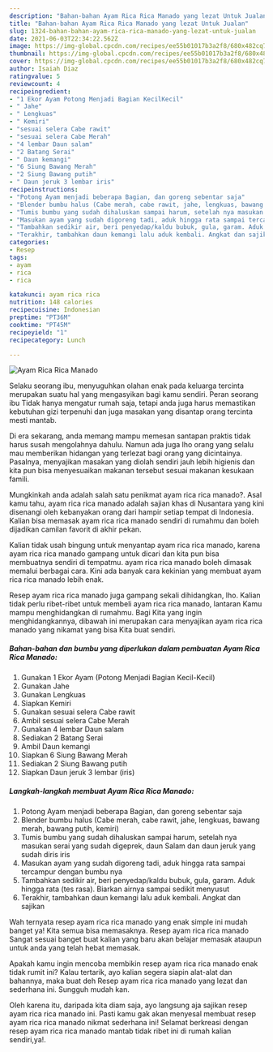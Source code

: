 ```yaml
---
description: "Bahan-bahan Ayam Rica Rica Manado yang lezat Untuk Jualan"
title: "Bahan-bahan Ayam Rica Rica Manado yang lezat Untuk Jualan"
slug: 1324-bahan-bahan-ayam-rica-rica-manado-yang-lezat-untuk-jualan
date: 2021-06-03T22:34:22.562Z
image: https://img-global.cpcdn.com/recipes/ee55b01017b3a2f8/680x482cq70/ayam-rica-rica-manado-foto-resep-utama.jpg
thumbnail: https://img-global.cpcdn.com/recipes/ee55b01017b3a2f8/680x482cq70/ayam-rica-rica-manado-foto-resep-utama.jpg
cover: https://img-global.cpcdn.com/recipes/ee55b01017b3a2f8/680x482cq70/ayam-rica-rica-manado-foto-resep-utama.jpg
author: Isaiah Diaz
ratingvalue: 5
reviewcount: 4
recipeingredient:
- "1 Ekor Ayam Potong Menjadi Bagian KecilKecil"
- " Jahe"
- " Lengkuas"
- " Kemiri"
- "sesuai selera Cabe rawit"
- "sesuai selera Cabe Merah"
- "4 lembar Daun salam"
- "2 Batang Serai"
- " Daun kemangi"
- "6 Siung Bawang Merah"
- "2 Siung Bawang putih"
- " Daun jeruk 3 lembar iris"
recipeinstructions:
- "Potong Ayam menjadi beberapa Bagian, dan goreng sebentar saja"
- "Blender bumbu halus (Cabe merah, cabe rawit, jahe, lengkuas, bawang merah, bawang putih, kemiri)"
- "Tumis bumbu yang sudah dihaluskan sampai harum, setelah nya masukan serai yang sudah digeprek, daun Salam dan daun jeruk yang sudah diris iris"
- "Masukan ayam yang sudah digoreng tadi, aduk hingga rata sampai tercampur dengan bumbu nya"
- "Tambahkan sedikir air, beri penyedap/kaldu bubuk, gula, garam. Aduk hingga rata (tes rasa). Biarkan airnya sampai sedikit menyusut"
- "Terakhir, tambahkan daun kemangi lalu aduk kembali. Angkat dan sajikan"
categories:
- Resep
tags:
- ayam
- rica
- rica

katakunci: ayam rica rica 
nutrition: 148 calories
recipecuisine: Indonesian
preptime: "PT36M"
cooktime: "PT45M"
recipeyield: "1"
recipecategory: Lunch

---
```



![Ayam Rica Rica Manado](https://img-global.cpcdn.com/recipes/ee55b01017b3a2f8/680x482cq70/ayam-rica-rica-manado-foto-resep-utama.jpg)

Selaku seorang ibu, menyuguhkan olahan enak pada keluarga tercinta merupakan suatu hal yang mengasyikan bagi kamu sendiri. Peran seorang ibu Tidak hanya mengatur rumah saja, tetapi anda juga harus memastikan kebutuhan gizi terpenuhi dan juga masakan yang disantap orang tercinta mesti mantab.

Di era  sekarang, anda memang mampu memesan santapan praktis tidak harus susah mengolahnya dahulu. Namun ada juga lho orang yang selalu mau memberikan hidangan yang terlezat bagi orang yang dicintainya. Pasalnya, menyajikan masakan yang diolah sendiri jauh lebih higienis dan kita pun bisa menyesuaikan makanan tersebut sesuai makanan kesukaan famili. 



Mungkinkah anda adalah salah satu penikmat ayam rica rica manado?. Asal kamu tahu, ayam rica rica manado adalah sajian khas di Nusantara yang kini disenangi oleh kebanyakan orang dari hampir setiap tempat di Indonesia. Kalian bisa memasak ayam rica rica manado sendiri di rumahmu dan boleh dijadikan camilan favorit di akhir pekan.

Kalian tidak usah bingung untuk menyantap ayam rica rica manado, karena ayam rica rica manado gampang untuk dicari dan kita pun bisa membuatnya sendiri di tempatmu. ayam rica rica manado boleh dimasak memalui berbagai cara. Kini ada banyak cara kekinian yang membuat ayam rica rica manado lebih enak.

Resep ayam rica rica manado juga gampang sekali dihidangkan, lho. Kalian tidak perlu ribet-ribet untuk membeli ayam rica rica manado, lantaran Kamu mampu menghidangkan di rumahmu. Bagi Kita yang ingin menghidangkannya, dibawah ini merupakan cara menyajikan ayam rica rica manado yang nikamat yang bisa Kita buat sendiri.

<!--inarticleads1-->

##### Bahan-bahan dan bumbu yang diperlukan dalam pembuatan Ayam Rica Rica Manado:

1. Gunakan 1 Ekor Ayam (Potong Menjadi Bagian Kecil-Kecil)
1. Gunakan  Jahe
1. Gunakan  Lengkuas
1. Siapkan  Kemiri
1. Gunakan sesuai selera Cabe rawit
1. Ambil sesuai selera Cabe Merah
1. Gunakan 4 lembar Daun salam
1. Sediakan 2 Batang Serai
1. Ambil  Daun kemangi
1. Siapkan 6 Siung Bawang Merah
1. Sediakan 2 Siung Bawang putih
1. Siapkan  Daun jeruk 3 lembar (iris)




<!--inarticleads2-->

##### Langkah-langkah membuat Ayam Rica Rica Manado:

1. Potong Ayam menjadi beberapa Bagian, dan goreng sebentar saja
1. Blender bumbu halus (Cabe merah, cabe rawit, jahe, lengkuas, bawang merah, bawang putih, kemiri)
1. Tumis bumbu yang sudah dihaluskan sampai harum, setelah nya masukan serai yang sudah digeprek, daun Salam dan daun jeruk yang sudah diris iris
1. Masukan ayam yang sudah digoreng tadi, aduk hingga rata sampai tercampur dengan bumbu nya
1. Tambahkan sedikir air, beri penyedap/kaldu bubuk, gula, garam. Aduk hingga rata (tes rasa). Biarkan airnya sampai sedikit menyusut
1. Terakhir, tambahkan daun kemangi lalu aduk kembali. Angkat dan sajikan




Wah ternyata resep ayam rica rica manado yang enak simple ini mudah banget ya! Kita semua bisa memasaknya. Resep ayam rica rica manado Sangat sesuai banget buat kalian yang baru akan belajar memasak ataupun untuk anda yang telah hebat memasak.

Apakah kamu ingin mencoba membikin resep ayam rica rica manado enak tidak rumit ini? Kalau tertarik, ayo kalian segera siapin alat-alat dan bahannya, maka buat deh Resep ayam rica rica manado yang lezat dan sederhana ini. Sungguh mudah kan. 

Oleh karena itu, daripada kita diam saja, ayo langsung aja sajikan resep ayam rica rica manado ini. Pasti kamu gak akan menyesal membuat resep ayam rica rica manado nikmat sederhana ini! Selamat berkreasi dengan resep ayam rica rica manado mantab tidak ribet ini di rumah kalian sendiri,ya!.

